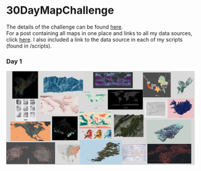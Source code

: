 # 30DayMapChallenge
The details of the challenge can be found [here](https://github.com/tjukanovt/30DayMapChallenge). <br>
For a post containing all maps in one place and links to all my data sources, click [here](https://github.com/tjukanovt/30DayMapChallenge). I also included a link to the data source in each of my scripts (found in /scripts). <br>

### Day 1
![alt text](https://github.com/ivabrunec/30daymapchallenge/blob/main/maps/allmaps.png?raw=true)
